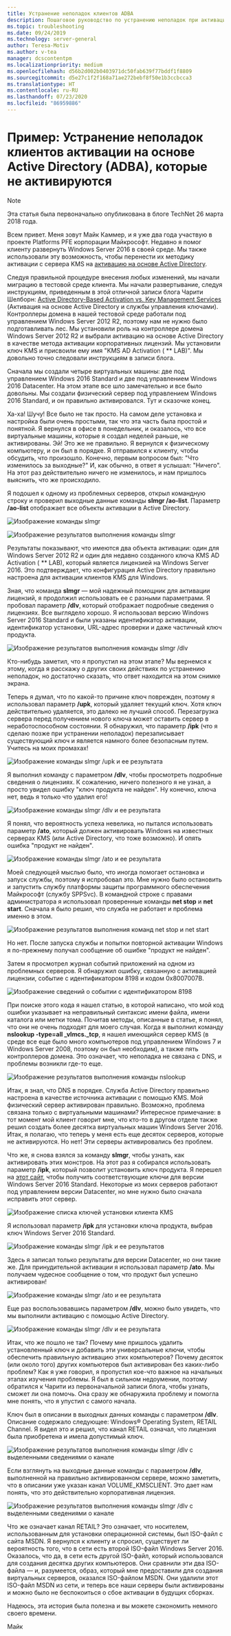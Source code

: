 ```yaml
---
title: Устранение неполадок клиентов ADBA
description: Пошаговое руководство по устранению неполадок при активации Windows.
ms.topic: troubleshooting
ms.date: 09/24/2019
ms.technology: server-general
author: Teresa-Motiv
ms.author: v-tea
manager: dcscontentpm
ms.localizationpriority: medium
ms.openlocfilehash: d56b2d002b0403971dc50fab639f77bddf1f8809
ms.sourcegitcommit: d5e27c1f2f168a71ae272bebf8f50e1b3ccbcca3
ms.translationtype: HT
ms.contentlocale: ru-RU
ms.lasthandoff: 07/23/2020
ms.locfileid: "86959886"
---
```

# <a name="example-troubleshooting-active-directory-based-activation-adba-clients-that-do-not-activate"></a>Пример: Устранение неполадок клиентов активации на основе Active Directory (ADBA), которые не активируются

> [!NOTE]
> Эта статья была первоначально опубликована в блоге TechNet 26 марта 2018 года.

Всем привет. Меня зовут Майк Каммер, и я уже два года участвую в проекте Platforms PFE корпорации Майкрософт. Недавно я помог клиенту развернуть Windows Server 2016 в своей среде. Мы также использовали эту возможность, чтобы перенести их методику активации с сервера KMS на [активацию на основе Active Directory](/previous-versions/windows/hh852637(v=win.10)).

Следуя правильной процедуре внесения любых изменений, мы начали миграцию в тестовой среде клиента. Мы начали развертывание, следуя инструкциям, приведенным в этой отличной записи блога Чарити Шелборн: [Active Directory-Based Activation vs. Key Management Services](https://techcommunity.microsoft.com/t5/Core-Infrastructure-and-Security/Active-Directory-Based-Activation-vs-Key-Management-Services/ba-p/256016) (Активация на основе Active Directory и службы управления ключами). Контроллеры домена в нашей тестовой среде работали под управлением Windows Server 2012 R2, поэтому нам не нужно было подготавливать лес. Мы установили роль на контроллере домена Windows Server 2012 R2 и выбрали активацию на основе Active Directory в качестве метода активации корпоративных лицензий. Мы установили ключ KMS и присвоили ему имя "KMS AD Activation ( ** LAB)". Мы довольно точно следовали инструкциям в записи блога.

Сначала мы создали четыре виртуальных машины: две под управлением Windows 2016 Standard и две под управлением Windows 2016 Datacenter. На этом этапе все шло замечательно и все было довольны. Мы создали физический сервер под управлением Windows 2016 Standard, и он правильно активировался. Тут и сказочке конец.

Ха-ха! Шучу! Все было не так просто. На самом деле установка и настройка были очень простыми, так что эта часть была простой и понятной. Я вернулся в офисе в понедельник, и оказалось, что все виртуальные машины, которые я создал неделей раньше, не активированы. Эй! Это же не правильно. Я вернулся к физическому компьютеру, и он был в порядке. Я отправился к клиенту, чтобы обсудить, что произошло. Конечно, первым вопросом был: "Что изменилось за выходные?" И, как обычно, в ответ я услышал: "Ничего". На этот раз действительно ничего не изменилось, и нам пришлось выяснить, что же происходило.

Я подошел к одному из проблемных серверов, открыл командную строку и проверил выходные данные команды **slmgr /ao-list**. Параметр **/ao-list** отображает все объекты активации в Active Directory.

![Изображение команды slmgr](./media/032618_1700_Troubleshoo1.png)

![Изображение результатов выполнения команды slmgr](./media/032618_1700_Troubleshoo2.png)

Результаты показывают, что имеются два объекта активации: один для Windows Server 2012 R2 и один для недавно созданного ключа KMS AD Activation ( ** LAB), который является лицензией на Windows Server 2016. Это подтверждает, что конфигурация Active Directory правильно настроена для активации клиентов KMS для Windows.

Зная, что команда **slmgr** — мой надежный помощник для активации лицензий, я продолжил использовать ее с разными параметрами. Я пробовал параметр **/dlv**, который отображает подробные сведения о лицензиях. Все выглядело хорошо. Я использовал версию Windows Server 2016 Standard и были указаны идентификатор активации, идентификатор установки, URL-адрес проверки и даже частичный ключ продукта.

![Изображение результатов выполнения команды slmgr /dlv](./media/ActivationTroubleshoot2b.jpg)

Кто-нибудь заметил, что я пропустил на этом этапе? Мы вернемся к этому, когда я расскажу о других своих действиях по устранению неполадок, но достаточно сказать, что ответ находится на этом снимке экрана.

Теперь я думал, что по какой-то причине ключ поврежден, поэтому я использовал параметр **/upk**, который удаляет текущий ключ. Хотя ключ действительно удаляется, это далеко не лучший способ. Перезагрузка сервера перед получением нового ключа может оставить сервер в неработоспособном состоянии. Я обнаружил, что параметр **/ipk** (что я сделаю позже при устранении неполадок) перезаписывает существующий ключ и является намного более безопасным путем. Учитесь на моих промахах!

![Изображение команды slmgr /upk и ее результата](./media/032618_1700_Troubleshoo3.png)

Я выполнил команду с параметром **/dlv**, чтобы просмотреть подробные сведения о лицензиях. К сожалению, ничего полезного я не узнал, а просто увидел ошибку "ключ продукта не найден". Ну конечно, ключа нет, ведь я только что удалил его!

![Изображение команды slmgr /dlv и ее результата](./media/032618_1700_Troubleshoo4.png)

Я понял, что вероятность успеха невелика, но пытался использовать параметр **/ato**, который должен активировать Windows на известных серверах KMS (или Active Directory, что тоже возможно). И опять ошибка "продукт не найден".

![Изображение команды slmgr /ato и ее результата](./media/032618_1700_Troubleshoo5.png)

Моей следующей мыслью было, что иногда помогает остановка и запуск службы, поэтому я испробовал это. Мне нужно было остановить и запустить службу платформы защиты программного обеспечения Майкрософт (службу SPPSvc). В командной строке с правами администратора я использовал проверенные команды **net stop** и **net start**. Сначала я было решил, что служба не работает и проблема именно в этом.

![Изображение результатов выполнения команд net stop и net start](./media/032618_1700_Troubleshoo6.png)

Но нет. После запуска службы и попытки повторной активации Windows я по-прежнему получал сообщение об ошибке "продукт не найден".

Затем я просмотрел журнал событий приложений на одном из проблемных серверов. Я обнаружил ошибку, связанную с активацией лицензии, событие с идентификатором 8198 и кодом 0x8007007B.

![Изображение сведений о событии с идентификатором 8198](./media/032618_1700_Troubleshoo7.png)

При поиске этого кода я нашел статью, в которой написано, что мой код ошибки указывает на неправильный синтаксис имени файла, имени каталога или метки тома. Почитав методы, описанные в статье, я понял, что они не очень подходят для моего случая. Когда я выполнил команду **nslookup -type=all _vlmcs._tcp**, я нашел имеющийся сервер KMS (в среде все еще было много компьютеров под управлением Windows 7 и Windows Server 2008, поэтому он был необходим), а также пять контроллеров домена. Это означает, что неполадка не связана с DNS, и проблемы возникли где-то еще.

![Изображение результатов выполнения команды nslookup](./media/032618_1700_Troubleshoo8.png)

Итак, я знал, что DNS в порядке. Служба Active Directory правильно настроена в качестве источника активации с помощью KMS. Мой физический сервер активирован правильно. Возможно, проблема связана только с виртуальными машинами? Интересное примечание: в тот момент мой клиент говорит мне, что кто-то в другом отделе также решил создать более десятка виртуальных машин Windows Server 2016. Итак, я полагаю, что теперь у меня есть еще десяток серверов, которые не активируются. Но нет! Эти серверы активировались без проблем.

Что же, я снова взялся за команду **slmgr**, чтобы узнать, как активировать этих монстров. На этот раз я собирался использовать параметр **/ipk**, который позволит установить ключ продукта. Я перешел на [этот сайт](/previous-versions/windows/it-pro/windows-server-2012-r2-and-2012/jj612867(v=ws.11)), чтобы получить соответствующие ключи для версии Windows Server 2016 Standard. Некоторые из моих серверов работают под управлением версии Datacenter, но мне нужно было сначала исправить этот сервер.

![Изображение списка ключей установки клиента KMS](./media/032618_1700_Troubleshoo9.png)

Я использовал параметр **/ipk** для установки ключа продукта, выбрав ключ Windows Server 2016 Standard.

![Изображение команды slmgr /ipk и ее результатов](./media/032618_1700_Troubleshoo10.png)

Здесь я записал только результаты для версии Datacenter, но они такие же. Для принудительной активации я использовал параметр **/ato**. Мы получаем чудесное сообщение о том, что продукт был успешно активирован!

![Изображение команды slmgr /ato и ее результата](./media/032618_1700_Troubleshoo11.png)

Еще раз воспользовавшись параметром **/dlv**, можно было увидеть, что мы выполнили активацию с помощью Active Directory.

![Изображение команды slmgr /dlv и ее результата](./media/032618_1700_Troubleshoo12.png)

Итак, что же пошло не так? Почему мне пришлось удалить установленный ключ и добавить эти универсальные ключи, чтобы обеспечить правильную активацию этих компьютеров? Почему десяток (или около того) других компьютеров был активирован без каких-либо проблем? Как я уже говорил, я пропустил кое-что важное на начальных этапах изучения проблемы. Я был в сильном недоумении, поэтому обратился к Чарити из первоначальной записи блога, чтобы узнать, сможет ли она помочь. Она сразу же обнаружила проблему и помогла мне понять, что я упустил с самого начала.

Ключ был в описании в выходных данных команды с параметром **/dlv**. Описание содержало следующее: Windows® Operating System, RETAIL Channel. Я видел это и решил, что канал RETAIL означал, что лицензия была приобретена и имела допустимый ключ.

![Изображение результатов выполнения команды slmgr /dlv с выделенными сведениями о канале](./media/032618_1700_Troubleshoo13.png)

Если взглянуть на выходные данные команды с параметром **/dlv**, выполненной на правильно активированном сервере, можно заметить, что в описании уже указан канал VOLUME_KMSCLIENT. Это дает нам понять, что это действительно корпоративная лицензия.

![Изображение результатов выполнения команды slmgr /dlv с выделенными сведениями о канале](./media/032618_1700_Troubleshoo14.png)

Что же означает канал RETAIL? Это означает, что носителем, использованным для установки операционной системы, был ISO-файл с сайта MSDN. Я вернулся к клиенту и спросил, существует ли вероятность того, что в сети есть второй ISO-файл Windows Server 2016. Оказалось, что да, в сети есть другой ISO-файл, который использовался для создания десятка других компьютеров. Они сравнили эти два ISO-файла — и, разумеется, образ, который мне предоставили для создания виртуальных серверов, оказался ISO-файлом MSDN. Они удалили этот ISO-файл MSDN из сети, и теперь все наши серверы были активированы и можно было не беспокоиться о сбое активации в будущих сборках.

Надеюсь, эта история была полезна и вы можете сэкономить немного своего времени.

Майк
